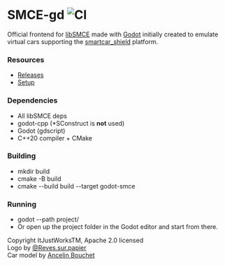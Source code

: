 # SMCE-gd ![CI](https://github.com/ItJustWorksTM/smce-gd/workflows/CI/badge.svg)

Official frontend for [libSMCE](https://github.com/ItJustWorksTM/libSMCE) made with [Godot](https://godotengine.org/)
initially created to emulate virtual cars supporting the [smartcar_shield](https://github.com/platisd/smartcar_shield)
platform.

### Resources

* [Releases](https://github.com/ItJustWorksTM/smce-gd/releases)
* [Setup](https://github.com/ItJustWorksTM/smce-gd/wiki)

### Dependencies

* All libSMCE deps
* godot-cpp (*SConstruct is **not** used)
* Godot (gdscript)
* C++20 compiler + CMake

### Building

* mkdir build
* cmake -B build
* cmake --build build --target godot-smce

### Running

* godot --path project/
* Or open up the project folder in the Godot editor and start from there.

Copyright ItJustWorksTM, Apache 2.0 licensed  
Logo by [@Reves.sur.papier](https://instagram.com/reves.sur.papier/)  
Car model by [Ancelin Bouchet](https://github.com/anbouchet)  

